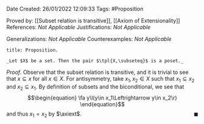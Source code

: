 <div class="topSpace"></div>

Date Created: 26/01/2022 12:09:33
Tags: #Proposition

Proved by: [[Subset relation is transitive]], [[Axiom of Extensionality]]
References: _Not Applicable_
Justifications: _Not Applicable_

Generalizations: _Not Applicable_
Counterexamples: _Not Applicable_

``` ad-Proposition
title: Proposition.

_Let $X$ be a set. Then the pair $\tpl{X,\subseteq}$ is a poset._

```

_Proof_. Observe that the subset relation is transitive, and it is trivial to see that $x\subseteq x$ for all $x\in X$. For antisymmetry, take $x_1,x_2\in X$ such that $x_1\subseteq x_2$ and $x_2\subseteq x_1$. By definition of subsets and the biconditional, we see that
$$\begin{equation}
    \fa y\l(y\in x_1\Leftrightarrow y\in x_2\r)
\end{equation}$$
and thus $x_1=x_2$ by $\axiext$.<span style="float:right;">$\blacksquare$</span>
